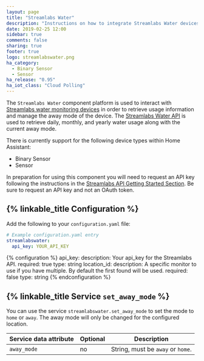 ```yaml
---
layout: page
title: "Streamlabs Water"
description: "Instructions on how to integrate Streamlabs Water devices with Home Assistant."
date: 2019-02-25 12:00
sidebar: true
comments: false
sharing: true
footer: true
logo: streamlabswater.png
ha_category:
  - Binary Sensor
  - Sensor
ha_release: "0.95"
ha_iot_class: "Cloud Polling"
---
```


The `Streamlabs Water` component platform is used to interact with [Streamlabs water monitoring devices](https://www.streamlabswater.com/) in order to retrieve usage information and manage the away mode of the device. The [Streamlabs Water API](https://developer.streamlabswater.com) is used to retrieve daily, monthly, and yearly water usage along with the current away mode.

There is currently support for the following device types within Home Assistant:

- Binary Sensor
- Sensor

In preparation for using this component you will need to request an API key following the instructions in the [Streamlabs API Getting Started Section](https://developer.streamlabswater.com/docs/getting-started.html). Be sure to request an API key and not an OAuth token.

## {% linkable_title Configuration %}

Add the following to your `configuration.yaml` file:

```yaml
# Example configuration.yaml entry
streamlabswater:
  api_key: YOUR_API_KEY
```

{% configuration %}
api_key:
  description: Your api_key for the Streamlabs API.
  required: true
  type: string
location_id:
  description: A specific monitor to use if you have multiple. By default the first found will be used.
  required: false
  type: string
{% endconfiguration %}

## {% linkable_title Service `set_away_mode` %}

You can use the service `streamlabswater.set_away_mode` to set the mode to `home` or `away`. The away mode will only be changed for the configured location.

| Service data attribute | Optional | Description |
| ---------------------- | -------- | ----------- |
| `away_mode` | no | String, must be `away` or `home`.
